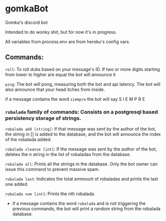 # gomkaBot
Gomka's discord bot

Intended to do wonky shit, but for now it's in progress.

All variables from process.env are from heroku's config vars.

## Commands:

`roll`: To roll dubs based on your message's ID. 
	If two or more digits starting from lower to higher are equal the bot will announce it

`ping`: The bot will pong, measuring both the bot and api latency. The bot will also announce that your head itches from inside.

if a message contains the word `siempre` the bot will say S I E M P R E

### `robalada` family of commands: Consists on a postgresql based persistency storage of strings.

`robalada add [string]`: If that message was sent by the author of the bot, the string in [] is added to the database, and the bot will announce the index of the robalada added.
	
`robalada cleanse [int]`: If the message was sent by the author of the bot, deletes the n string in the list of robaladas from the database.
	
`robalada all`: Prints all the strings in the database. Only the bot owner can issue this command to prevent massive spam.
	
`robalada last`: Indicates the total ammount of robaladas and prints the last one added.

`robalada num [int]`: Prints the nth robalada.
	
- if a message contains the word `robalada` and is not triggering the previous commands, the bot will print a random string from the robalada database.
